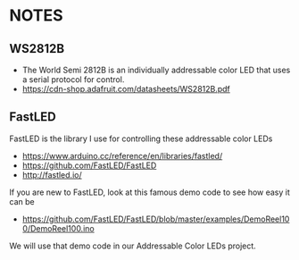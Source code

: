# NOTES

## WS2812B

- The World Semi 2812B is an individually addressable color LED that uses a serial protocol for control.
- https://cdn-shop.adafruit.com/datasheets/WS2812B.pdf

## FastLED

FastLED is the library I use for controlling these addressable color LEDs

- https://www.arduino.cc/reference/en/libraries/fastled/
- https://github.com/FastLED/FastLED
- http://fastled.io/

If you are new to FastLED, look at this famous demo code to see how easy it can be

- https://github.com/FastLED/FastLED/blob/master/examples/DemoReel100/DemoReel100.ino

 We will use that demo code in our Addressable Color LEDs project.
 
